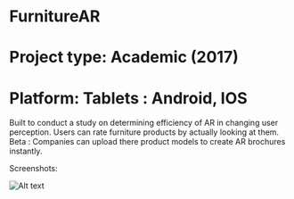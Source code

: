 # FurnitureAR

         
# Project type: Academic (2017)
# Platform: Tablets : Android, IOS 

Built to conduct a study on determining efficiency of AR in changing user perception. 
Users can rate furniture products by actually looking at them.
Beta : Companies can upload there product models to create AR brochures instantly.

Screenshots:

![Alt text](https://github.com/namanrajpal16/FurnitureAR/blob/master/Screenshots/ARScreenshots.jpg?raw=true "Optional Title")

      
